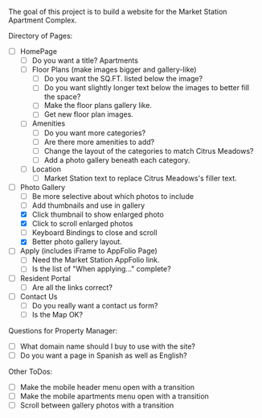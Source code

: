 The goal of this project is to build a website for the Market Station Apartment Complex.

Directory of Pages:
- [ ] HomePage
  - [ ] Do you want a title?
Apartments
  - [ ] Floor Plans (make images bigger and gallery-like)
    - [ ] Do you want the SQ.FT. listed below the image?
    - [ ] Do you want slightly longer text below the images to better fill the space?
    - [ ] Make the floor plans gallery like.
    - [ ] Get new floor plan images.
  - [ ] Amenities
    - [ ] Do you want more categories?
    - [ ] Are there more amenities to add?
    - [ ] Change the layout of the categories to match Citrus Meadows?
    - [ ] Add a photo gallery beneath each category.
  - [ ] Location
    - [ ] Market Station text to replace Citrus Meadows's filler text.
- [ ] Photo Gallery
  - [ ] Be more selective about which photos to include
  - [ ] Add thumbnails and use in gallery
  - [x] Click thumbnail to show enlarged photo
  - [x] Click to scroll enlarged photos
  - [ ] Keyboard Bindings to close and scroll
  - [x] Better photo gallery layout.
- [ ] Apply (includes iFrame to AppFolio Page)
  - [ ] Need the Market Station AppFolio link.
  - [ ] Is the list of "When applying..." complete?
- [ ] Resident Portal
  - [ ] Are all the links correct?
- [ ] Contact Us
  - [ ] Do you really want a contact us form?
  - [ ] Is the Map OK?

Questions for Property Manager:
- [ ] What domain name should I buy to use with the site?
- [ ] Do you want a page in Spanish as well as English?

Other ToDos:
- [ ] Make the mobile header menu open with a transition
- [ ] Make the mobile apartments menu open with a transition
- [ ] Scroll between gallery photos with a transition
